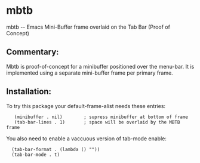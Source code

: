 # mbtb

mbtb -- Emacs Mini-Buffer frame overlaid on the Tab Bar (Proof of Concept)

## Commentary:

Mbtb is proof-of-concept for a minibuffer positioned over the menu-bar.
It is implemented using a separate mini-buffer frame per primary frame.

## Installation:

To try this package your default-frame-alist needs these entries:
```
   (minibuffer . nil)        ; supress minibuffer at bottom of frame
   (tab-bar-lines . 1)       ; space will be overlaid by the MBTB frame
```

You also need to enable a vaccuous version of tab-mode enable:
```
  (tab-bar-format . (lambda () ""))
  (tab-bar-mode . t)
```
